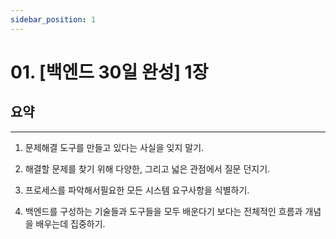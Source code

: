 ```yaml
---
sidebar_position: 1
---
```


# 01. [백엔드 30일 완성] 1장

## 요약
---

1. 문제해결 도구를 만들고 있다는 사실을 잊지 말기.

2. 해결할 문제를 찾기 위해 다양한, 그리고 넓은 관점에서 질문 던지기.

3. 프로세스를 파악해서필요한 모든 시스템 요구사항을 식별하기.

4. 백엔드를 구성하는 기술들과 도구들을 모두 배운다기 보다는 전체적인 흐름과 개념을 배우는데 집중하기.

